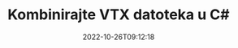 ---
############################# Static ############################
layout: "auto-gen-merger"
date: 2022-10-26T09:12:18
draft: false
otherformats: mhtml odp ods odt one otp ott pdf pps ppsx ppt pptx rtf tex vdx vsdm

############################# Head ############################
head_title: "Kombinirajte VTX datoteke u C# | VTX Spajanje"
head_description: "Kombinirajte više VTX datoteka u jednu datoteku koristeći C# .NET API za spajanje dokumenata. Kombinirajte određene stranice ili nizove stranica iz različitih dokumenata u jedan dokument."

############################# Header ############################
title: "Kombinirajte VTX datoteka u C#"
description: "Kombinirajte VTX s nekoliko redaka .NET koda."
bg_image: "https://cms.admin.containerize.com/templates/aspose/App_Themes/V3/images/bg/header1.png"
bg_overlay: false
button:
    enable: true
    icon: "fas fa-arrow-down"
    label: "Preuzmite besplatnu probnu verziju"
    link: "https://downloads.groupdocs.com/merger/net"

############################# SubMenu ############################
submenu:
    enable: true

    left:
        img_alt: "GroupDocs.Merger for .NET"
        image: "https://cms.admin.containerize.com/templates/groupdocs/images/product-logos/90x90-noborder/groupdocs-merger-net.png"
        product: "GroupDocs.Merger"
        platform: ".NET"

    middle:
        button:

            # button loop
            - link: "https://apireference.groupdocs.com/merger/net"
              text: "API Referenca"

            # button loop
            - link: "https://github.com/groupdocs-merger"
              text: "Primjeri koda"

            # button loop
            - link: "https://products.groupdocs.app/merger/family"
              text: "Demo snimke uživo"

            # button loop
            - link: "https://purchase.groupdocs.com/pricing/merger/net"
              text: "Cijene"

    right:
        link_download: "https://downloads.groupdocs.com/merger"
        link_learn: "https://docs.groupdocs.com/merger/net"
        link_buy: "https://purchase.groupdocs.com"

############################# About ############################
about:
    enable: true
    title: "O GroupDocs.Merger for .NET API-ju"
    content: |
        [GroupDocs.Merger for .NET](/hr/merger/net/) pruža praktično rješenje za kombiniranje više PDF-ova, Microsoft Office (Word, Excel, PowerPoint, OneNote), OpenDocument, HTML, slike i mnogo drugih dokumenata u jednu datoteku unutar .NET aplikacija. GroupDocs.Merger će vam uštedjeti puno truda jer vam je dopušteno kombinirati VTX dokumenata - nema potrebe za instaliranjem softvera trećih strana, aplikacija za stolna računala ili dodataka. Sada je nepotrebno gubiti vrijeme i ručno kombinirati datoteke! Misija GroupDocs je pružiti najbolju kvalitetu i pojednostaviti tijek rada za obradu dokumenata.
        
        GroupDocs.Merger API pravi je izbor za korporativna rješenja koja trebaju značajke kombiniranja datoteka. Ovi API-ji dobro su podržani na svim glavnim operativnim sustavima i platformama uključujući .NET Framework, .NET Standard, .NET Core, Mono.

############################# Steps ############################
steps:
    enable: true
    title_left: "Kako kombinirati više VTX datoteka"
    content_left: |
        [GroupDocs.Merger for .NET](/hr/merger/net/) programerima za .NET olakšava kombiniranje dvije ili više VTX datoteka unutar svojih aplikacija implementacijom nekoliko lakih koraka.
        
        * Stvorite novu instancu **Merger** i proslijedite putanju izvornog dokumenta kao parametar konstruktora.
        * Pozovite **Join** klase **Merger** i proslijedite drugu putanju izvornog dokumenta.
        * Pozovite **Save** klase **Merger** da biste spremili spojeni dokument.

    title_right: "Zahtjevi sustava"
    content_right: |
        GroupDocs.Merger for .NET API-ji podržani su na svim glavnim platformama i operativnim sustavima. Prije izvršavanja koda u nastavku, provjerite imate li sljedeće preduvjete instalirane na vašem sustavu.

        * Operativni sustavi: Microsoft Windows, Linux, MacOS
        * Razvojna okruženja: Visual Studio, Xamarin, MonoDevelop
        * Okviri: .NET Framework, .NET Standard, .NET Core, Mono
        * Preuzmite najnoviju verziju GroupDocs.Merger for .NET s [NuGet](https://www.nuget.org/packages/groupdocs.merger)
         
    code: |
     {{% merger/additional-styles %}}
     {{< merger/code-merger title="Kako kombinirati VTX datoteke koristeći C# primjer koda">}}

        ```csharp    
        // Kombinirajte VTX datoteke koristeći GroupDocs.Merger API
        // Instancirajte spajanje s ulaznim VTX dokumentom
        using (Merger merger = new Merger("input1.vtx"))
          {
            // Pozovite Join metodu instance klase spajanja i proslijedite drugu putanju izvornog dokumenta
            merger.Join("input2.vtx");
    
            // Pozovite metodu Spremi instance klase spajanja da biste spremili spojeni dokument
            merger.Save("merged-file.vtx");
          }
        ```
     {{< /merger/code-merger >}}

############################# Demos ############################
demos:
    enable: true
    title: "Demonstracije uživo - mrežna aplikacija za kombiniranje dokumenata"
    content: |
       Kombinirajte više od jedne VTX datoteke upravo sada tako da posjetite [GroupDocs.Merger Live Demos](https://products.groupdocs.app/merger/family) web mjesto.
       Demo uživo ima sljedeće prednosti.
        
############################# About Formats ############################
about_formats:
    enable: true

############################# More Formats ############################
more_formats:
    enable: true
    title: "Spajanje drugih formata dokumenata"
    content: |
        .NET API za spajanje dokumenata za formate datoteka i slike. Kombinirajte neke od popularnih formata dokumenata kao što je navedeno u nastavku.

############################# Back to top ###############################
back_to_top:
    enable: true
---